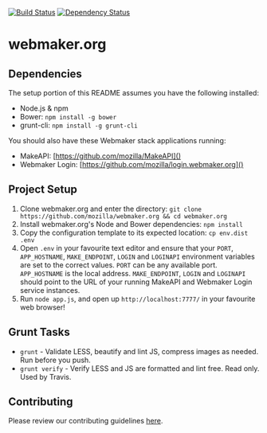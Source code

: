 [![Build Status](https://travis-ci.org/mozilla/webmaker.org.png)](https://travis-ci.org/mozilla/webmaker.org)
[![Dependency Status](https://gemnasium.com/mozilla/webmaker.org.png)](https://gemnasium.com/mozilla/webmaker.org)


# webmaker.org

## Dependencies

The setup portion of this README assumes you have the following installed:

* Node.js & npm
* Bower: `npm install -g bower`
* grunt-cli: `npm install -g grunt-cli`

You should also have these Webmaker stack applications running:

* MakeAPI: [https://github.com/mozilla/MakeAPI]()
* Webmaker Login: [https://github.com/mozilla/login.webmaker.org]()

## Project Setup

1. Clone webmaker.org and enter the directory: `git clone https://github.com/mozilla/webmaker.org && cd webmaker.org`
2. Install webmaker.org's Node and Bower dependencies: `npm install`
3. Copy the configuration template to its expected location: `cp env.dist .env`
4. Open `.env` in your favourite text editor and ensure that your `PORT`, `APP_HOSTNAME`, `MAKE_ENDPOINT`, `LOGIN` and `LOGINAPI` environment variables are set to the correct values. `PORT` can be any available port. `APP_HOSTNAME` is the local address. `MAKE_ENDPOINT`, `LOGIN` and `LOGINAPI` should point to the URL of your running MakeAPI and Webmaker Login service instances.
5. Run `node app.js`, and open up `http://localhost:7777/` in your favourite web browser!

## Grunt Tasks

- `grunt` - Validate LESS, beautify and lint JS, compress images as needed. Run before you push.
- `grunt verify` - Verify LESS and JS are formatted and lint free. Read only. Used by Travis.

## Contributing

Please review our contributing guidelines [here](https://github.com/mozilla/webmaker.org/blob/master/CONTRIBUTING.md).

